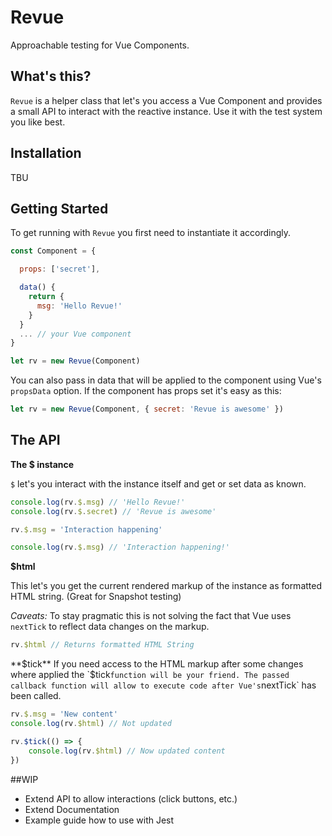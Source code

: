 Revue
=====

Approachable testing for Vue Components.

## What's this?

`Revue` is a helper class that let's you access a Vue Component and provides a small API to interact with the reactive instance. Use it with the test system you like best.

## Installation

TBU

## Getting Started

To get running with `Revue` you first need to instantiate it accordingly.

```js
const Component = {

  props: ['secret'],

  data() {
    return {
      msg: 'Hello Revue!'
    }
  }
  ... // your Vue component
}

let rv = new Revue(Component)
```

You can also pass in data that will be applied to the component using Vue's `propsData` option. If the component has props set it's easy as this:

```js
let rv = new Revue(Component, { secret: 'Revue is awesome' })
```

## The API

**The $ instance**

`$` let's you interact with the instance itself and get or set data as known.

```js
console.log(rv.$.msg) // 'Hello Revue!'
console.log(rv.$.secret) // 'Revue is awesome'

rv.$.msg = 'Interaction happening'

console.log(rv.$.msg) // 'Interaction happening!'
```

**$html**

This let's you get the current rendered markup of the instance as formatted HTML string. (Great for Snapshot testing)

*Caveats:* To stay pragmatic this is not solving the fact that Vue uses `nextTick` to reflect data changes on the markup.

```js
rv.$html // Returns formatted HTML String
```

**$tick**
If you need access to the HTML markup after some changes where applied the `$tick` function will be your friend. The passed callback function will allow to execute code after Vue's `nextTick` has been called.

```js
rv.$.msg = 'New content'
console.log(rv.$html) // Not updated

rv.$tick(() => {
    console.log(rv.$html) // Now updated content
})
```

##WIP

- Extend API to allow interactions (click buttons, etc.)
- Extend Documentation
- Example guide how to use with Jest
